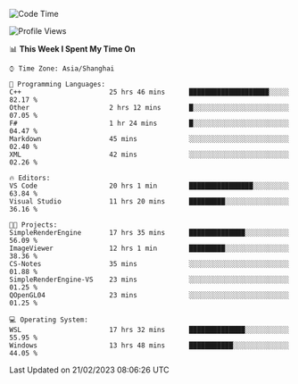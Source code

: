 <!--START_SECTION:waka-->
![Code Time](http://img.shields.io/badge/Code%20Time-676%20hrs%2015%20mins-blue)

![Profile Views](http://img.shields.io/badge/Profile%20Views-1-blue)

📊 **This Week I Spent My Time On** 

```text
⌚︎ Time Zone: Asia/Shanghai

💬 Programming Languages: 
C++                      25 hrs 46 mins      ████████████████████░░░░░   82.17 % 
Other                    2 hrs 12 mins       █░░░░░░░░░░░░░░░░░░░░░░░░   07.05 % 
F#                       1 hr 24 mins        █░░░░░░░░░░░░░░░░░░░░░░░░   04.47 % 
Markdown                 45 mins             ░░░░░░░░░░░░░░░░░░░░░░░░░   02.40 % 
XML                      42 mins             ░░░░░░░░░░░░░░░░░░░░░░░░░   02.26 % 

🔥 Editors: 
VS Code                  20 hrs 1 min        ████████████████░░░░░░░░░   63.84 % 
Visual Studio            11 hrs 20 mins      █████████░░░░░░░░░░░░░░░░   36.16 % 

🐱‍💻 Projects: 
SimpleRenderEngine       17 hrs 35 mins      ██████████████░░░░░░░░░░░   56.09 % 
ImageViewer              12 hrs 1 min        █████████░░░░░░░░░░░░░░░░   38.36 % 
CS-Notes                 35 mins             ░░░░░░░░░░░░░░░░░░░░░░░░░   01.88 % 
SimpleRenderEngine-VS    23 mins             ░░░░░░░░░░░░░░░░░░░░░░░░░   01.25 % 
QOpenGL04                23 mins             ░░░░░░░░░░░░░░░░░░░░░░░░░   01.25 % 

💻 Operating System: 
WSL                      17 hrs 32 mins      ██████████████░░░░░░░░░░░   55.95 % 
Windows                  13 hrs 48 mins      ███████████░░░░░░░░░░░░░░   44.05 % 

```


 Last Updated on 21/02/2023 08:06:26 UTC
<!--END_SECTION:waka-->